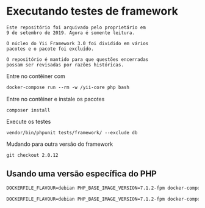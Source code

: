 # Executando testes de framework

```Info
Este repositório foi arquivado pelo proprietário em
9 de setembro de 2019. Agora é somente leitura.

O núcleo do Yii Framework 3.0 foi dividido em vários
pacotes e o pacote foi excluído.

O repositório é mantido para que questões encerradas
possam ser revisadas por razões históricas.
```

Entre no contêiner com

```dockerfile
docker-compose run --rm -w /yii-core php bash
```

Entre no contêiner e instale os pacotes

```shell
composer install
```

Execute os testes

```shell
vendor/bin/phpunit tests/framework/ --exclude db
```

Mudando para outra versão do framework

```shell
git checkout 2.0.12
```

## Usando uma versão específica do PHP

```dockerfile
DOCKERFILE_FLAVOUR=debian PHP_BASE_IMAGE_VERSION=7.1.2-fpm docker-compose build

DOCKERFILE_FLAVOUR=debian PHP_BASE_IMAGE_VERSION=7.1.2-fpm docker-compose run --rm php bash
```

